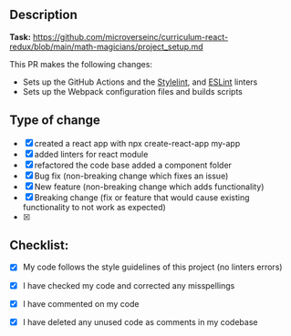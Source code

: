 ## Description

**Task:** https://github.com/microverseinc/curriculum-react-redux/blob/main/math-magicians/project_setup.md

This PR makes the following changes:
-  Sets up the GitHub Actions and the [Stylelint](https://stylelint.io/), and [ESLint](https://eslint.org/) linters
-  Sets up the Webpack configuration files and builds scripts

## Type of change
- [X] created a react app with  npx create-react-app my-app
- [X] added linters for react module 
- [X] refactored the code base added a component folder
- [X] Bug fix (non-breaking change which fixes an issue)
- [X] New feature (non-breaking change which adds functionality)
- [X] Breaking change (fix or feature that would cause existing functionality to not work as expected)
- [X] 

## Checklist:

- [X] My code follows the style guidelines of this project (no linters errors)
- [X] I have checked my code and corrected any misspellings
- [X] I have commented on my code
- [X] I have deleted any unused code as comments in my codebase


